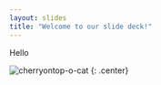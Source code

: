 ```yaml
---
layout: slides
title: "Welcome to our slide deck!"
---
```


Hello

![cherryontop-o-cat](https://octodex.github.com/images/cherryontop-o-cat.png)
{: .center}
